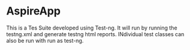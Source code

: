 # AspireApp

This is a Tes Suite developed using Test-ng. It will run by running the testng.xml and generate testng html reports. INdividual test classes can also be run with run as test-ng.
